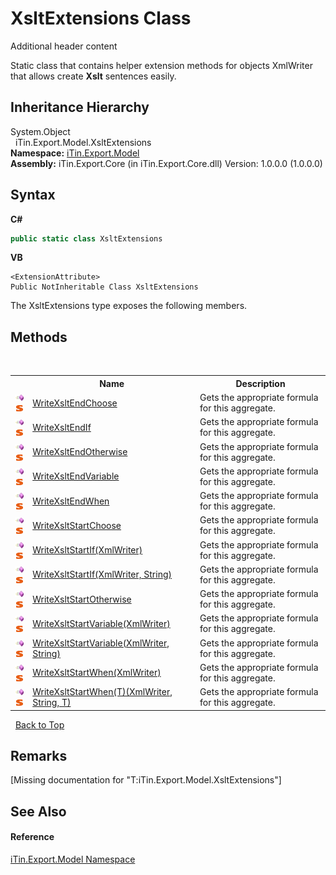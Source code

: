# XsltExtensions Class
Additional header content 

Static class that contains helper extension methods for objects XmlWriter that allows create <strong>Xslt</strong> sentences easily.


## Inheritance Hierarchy
System.Object<br />&nbsp;&nbsp;iTin.Export.Model.XsltExtensions<br />
**Namespace:**&nbsp;<a href="N_iTin_Export_Model">iTin.Export.Model</a><br />**Assembly:**&nbsp;iTin.Export.Core (in iTin.Export.Core.dll) Version: 1.0.0.0 (1.0.0.0)

## Syntax

**C#**<br />
``` C#
public static class XsltExtensions
```

**VB**<br />
``` VB
<ExtensionAttribute>
Public NotInheritable Class XsltExtensions
```

The XsltExtensions type exposes the following members.


## Methods
&nbsp;<table><tr><th></th><th>Name</th><th>Description</th></tr><tr><td>![Public method](media/pubmethod.gif "Public method")![Static member](media/static.gif "Static member")</td><td><a href="M_iTin_Export_Model_XsltExtensions_WriteXsltEndChoose">WriteXsltEndChoose</a></td><td>
Gets the appropriate formula for this aggregate.</td></tr><tr><td>![Public method](media/pubmethod.gif "Public method")![Static member](media/static.gif "Static member")</td><td><a href="M_iTin_Export_Model_XsltExtensions_WriteXsltEndIf">WriteXsltEndIf</a></td><td>
Gets the appropriate formula for this aggregate.</td></tr><tr><td>![Public method](media/pubmethod.gif "Public method")![Static member](media/static.gif "Static member")</td><td><a href="M_iTin_Export_Model_XsltExtensions_WriteXsltEndOtherwise">WriteXsltEndOtherwise</a></td><td>
Gets the appropriate formula for this aggregate.</td></tr><tr><td>![Public method](media/pubmethod.gif "Public method")![Static member](media/static.gif "Static member")</td><td><a href="M_iTin_Export_Model_XsltExtensions_WriteXsltEndVariable">WriteXsltEndVariable</a></td><td>
Gets the appropriate formula for this aggregate.</td></tr><tr><td>![Public method](media/pubmethod.gif "Public method")![Static member](media/static.gif "Static member")</td><td><a href="M_iTin_Export_Model_XsltExtensions_WriteXsltEndWhen">WriteXsltEndWhen</a></td><td>
Gets the appropriate formula for this aggregate.</td></tr><tr><td>![Public method](media/pubmethod.gif "Public method")![Static member](media/static.gif "Static member")</td><td><a href="M_iTin_Export_Model_XsltExtensions_WriteXsltStartChoose">WriteXsltStartChoose</a></td><td>
Gets the appropriate formula for this aggregate.</td></tr><tr><td>![Public method](media/pubmethod.gif "Public method")![Static member](media/static.gif "Static member")</td><td><a href="M_iTin_Export_Model_XsltExtensions_WriteXsltStartIf">WriteXsltStartIf(XmlWriter)</a></td><td>
Gets the appropriate formula for this aggregate.</td></tr><tr><td>![Public method](media/pubmethod.gif "Public method")![Static member](media/static.gif "Static member")</td><td><a href="M_iTin_Export_Model_XsltExtensions_WriteXsltStartIf_1">WriteXsltStartIf(XmlWriter, String)</a></td><td>
Gets the appropriate formula for this aggregate.</td></tr><tr><td>![Public method](media/pubmethod.gif "Public method")![Static member](media/static.gif "Static member")</td><td><a href="M_iTin_Export_Model_XsltExtensions_WriteXsltStartOtherwise">WriteXsltStartOtherwise</a></td><td>
Gets the appropriate formula for this aggregate.</td></tr><tr><td>![Public method](media/pubmethod.gif "Public method")![Static member](media/static.gif "Static member")</td><td><a href="M_iTin_Export_Model_XsltExtensions_WriteXsltStartVariable">WriteXsltStartVariable(XmlWriter)</a></td><td>
Gets the appropriate formula for this aggregate.</td></tr><tr><td>![Public method](media/pubmethod.gif "Public method")![Static member](media/static.gif "Static member")</td><td><a href="M_iTin_Export_Model_XsltExtensions_WriteXsltStartVariable_1">WriteXsltStartVariable(XmlWriter, String)</a></td><td>
Gets the appropriate formula for this aggregate.</td></tr><tr><td>![Public method](media/pubmethod.gif "Public method")![Static member](media/static.gif "Static member")</td><td><a href="M_iTin_Export_Model_XsltExtensions_WriteXsltStartWhen">WriteXsltStartWhen(XmlWriter)</a></td><td>
Gets the appropriate formula for this aggregate.</td></tr><tr><td>![Public method](media/pubmethod.gif "Public method")![Static member](media/static.gif "Static member")</td><td><a href="M_iTin_Export_Model_XsltExtensions_WriteXsltStartWhen__1">WriteXsltStartWhen(T)(XmlWriter, String, T)</a></td><td>
Gets the appropriate formula for this aggregate.</td></tr></table>&nbsp;
<a href="#xsltextensions-class">Back to Top</a>

## Remarks
\[Missing <remarks> documentation for "T:iTin.Export.Model.XsltExtensions"\]

## See Also


#### Reference
<a href="N_iTin_Export_Model">iTin.Export.Model Namespace</a><br />